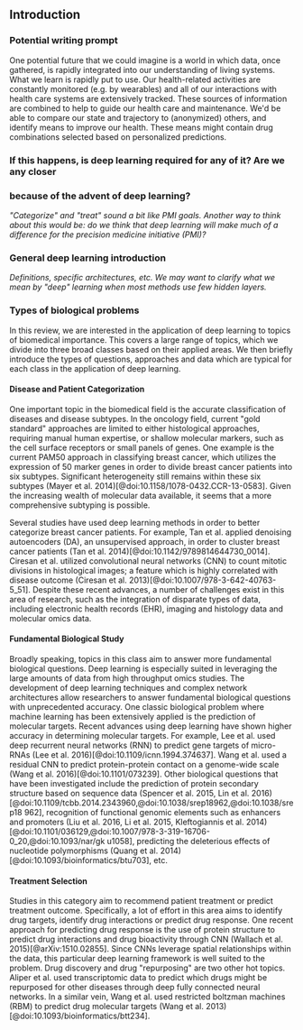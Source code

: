 ## Introduction

### Potential writing prompt

One potential future that we could imagine is a world in which data, once
gathered, is rapidly integrated into our understanding of living systems. What
we learn is rapidly put to use. Our health-related activities are constantly
monitored (e.g. by wearables) and all of our interactions with health care
systems are extensively tracked. These sources of information are combined to
help to guide our health care and maintenance. We'd be able to compare our state
and trajectory to (anonymized) others, and identify means to improve our health.
These means might contain drug combinations selected based on personalized
predictions.

### If this happens, is deep learning required for any of it? Are we any closer
### because of the advent of deep learning?

*"Categorize" and "treat" sound a bit like PMI goals. Another way to think about
this would be: do we think that deep learning will make much of a difference
for the precision medicine initiative (PMI)?*

### General deep learning introduction

*Definitions, specific architectures, etc.  We may want to clarify what we mean
by "deep" learning when most methods use few hidden layers.*

### Types of biological problems

In this review, we are interested in the application of deep learning to 
topics of biomedical importance. This covers a large range of topics, which 
we divide into three broad classes based on their applied areas. We then 
briefly introduce the types of questions, approaches and data which are 
typical for each class in the application of deep learning.

#### Disease and Patient Categorization

One important topic in the biomedical field is the accurate classification of 
diseases and disease subtypes. In the oncology field, current "gold standard" 
approaches are limited to either histological approaches, requiring manual 
human expertise, or shallow molecular markers, such as the cell surface 
receptors or small panels of genes. One example is the current PAM50 approach 
in classifying breast cancer, which utilizes the expression of 50 marker 
genes in order to divide breast cancer patients into six subtypes. 
Significant heterogeneity still remains within these six subtypes (Mayer et 
al. 2014)[@doi:10.1158/1078-0432.CCR-13-0583]. Given the increasing wealth of 
molecular data available, it seems that a more comprehensive subtyping is 
possible.

Several studies have used deep learning methods in order to better categorize
breast cancer patients. For example, Tan et al. applied denoising
autoencoders (DA), an unsupervised approach, in order to cluster breast
cancer patients (Tan et al. 2014)[@doi:10.1142/9789814644730_0014]. Ciresan
et al. utilized convolutional neural networks (CNN) to count mitotic
divisions in histological images; a feature which is highly correlated with
disease outcome (Ciresan et al. 2013)[@doi:10.1007/978-3-642-40763-5_51].
Despite these recent advances, a number of challenges exist in this area of
research, such as the integration of disparate types of data, including
electronic health records (EHR), imaging and histology data and molecular
omics data.

#### Fundamental Biological Study

Broadly speaking, topics in this class aim to answer more fundamental 
biological questions. Deep learning is especially suited in leveraging the 
large amounts of data from high throughput omics studies. The development of 
deep learning techniques and complex network architectures allow researchers 
to answer fundamental biological questions with unprecedented accuracy. One 
classic biological problem where machine learning has been extensively 
applied is the prediction of molecular targets. Recent advances using deep 
learning have shown higher accuracy in determining molecular targets. For 
example, Lee et al. used deep recurrent neural networks (RNN) to predict gene 
targets of micro-RNAs (Lee et al. 2016)[@doi:10.1109/icnn.1994.374637]. Wang 
et al. used a residual CNN to predict protein-protein contact on a 
genome-wide scale (Wang et al. 2016)[@doi:10.1101/073239]. Other biological 
questions that have been investigated include the prediction of protein 
secondary structure based on sequence data (Spencer et al. 2015, Lin et al. 
2016)[@doi:10.1109/tcbb.2014.2343960,@doi:10.1038/srep18962,@doi:10.1038/srep18
962], recognition of functional genomic elements such as enhancers and 
promoters (Liu et al. 2016, Li et al. 2015, Kleftogiannis et al. 
2014)[@doi:10.1101/036129,@doi:10.1007/978-3-319-16706-0_20,@doi:10.1093/nar/gk
u1058], predicting the deleterious effects of nucleotide polymorphisms (Quang 
et al. 2014)[@doi:10.1093/bioinformatics/btu703], etc.

#### Treatment Selection

Studies in this category aim to recommend patient treatment or predict 
treatment outcome. Specifically, a lot of effort in this area aims to 
identify drug targets, identify drug interactions or predict drug response. 
One recent approach for predicting drug response is the use of protein 
structure to predict drug interactions and drug bioactivity through CNN 
(Wallach et al. 2015)[@arXiv:1510.02855]. Since CNNs leverage spatial 
relationships within the data, this particular deep learning framework is 
well suited to the problem. Drug discovery and drug "repurposing" are two 
other hot topics. Aliper et al. used transcriptomic data to predict which 
drugs might be repurposed for other diseases through deep fully connected 
neural networks. In a similar vein, Wang et al. used restricted boltzman 
machines (RBM) to predict drug molecular targets (Wang et al. 
2013)[@doi:10.1093/bioinformatics/btt234].
